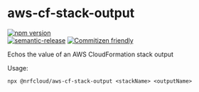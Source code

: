 # aws-cf-stack-output

[![npm version](https://img.shields.io/npm/v/@nrfcloud/aws-cf-stack-output.svg)](https://www.npmjs.com/package/@nrfcloud/aws-cf-stack-output)  
[![semantic-release](https://img.shields.io/badge/%20%20%F0%9F%93%A6%F0%9F%9A%80-semantic--release-e10079.svg)](https://github.com/semantic-release/semantic-release)
[![Commitizen friendly](https://img.shields.io/badge/commitizen-friendly-brightgreen.svg)](http://commitizen.github.io/cz-cli/)

Echos the value of an AWS CloudFormation stack output

Usage: 

    npx @nrfcloud/aws-cf-stack-output <stackName> <outputName>
